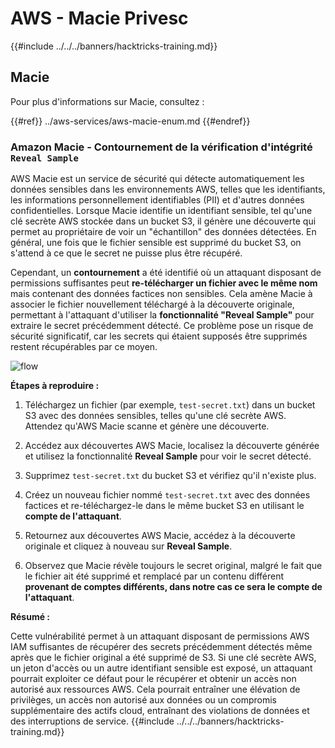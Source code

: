 # AWS - Macie Privesc

{{#include ../../../banners/hacktricks-training.md}}

## Macie

Pour plus d'informations sur Macie, consultez :

{{#ref}}
../aws-services/aws-macie-enum.md
{{#endref}}

### Amazon Macie - Contournement de la vérification d'intégrité `Reveal Sample`

AWS Macie est un service de sécurité qui détecte automatiquement les données sensibles dans les environnements AWS, telles que les identifiants, les informations personnellement identifiables (PII) et d'autres données confidentielles. Lorsque Macie identifie un identifiant sensible, tel qu'une clé secrète AWS stockée dans un bucket S3, il génère une découverte qui permet au propriétaire de voir un "échantillon" des données détectées. En général, une fois que le fichier sensible est supprimé du bucket S3, on s'attend à ce que le secret ne puisse plus être récupéré.

Cependant, un **contournement** a été identifié où un attaquant disposant de permissions suffisantes peut **re-télécharger un fichier avec le même nom** mais contenant des données factices non sensibles. Cela amène Macie à associer le fichier nouvellement téléchargé à la découverte originale, permettant à l'attaquant d'utiliser la **fonctionnalité "Reveal Sample"** pour extraire le secret précédemment détecté. Ce problème pose un risque de sécurité significatif, car les secrets qui étaient supposés être supprimés restent récupérables par ce moyen.

![flow](https://github.com/user-attachments/assets/7b83f2d3-1690-41f1-98cc-05ccd0154a66)

**Étapes à reproduire :**

1. Téléchargez un fichier (par exemple, `test-secret.txt`) dans un bucket S3 avec des données sensibles, telles qu'une clé secrète AWS. Attendez qu'AWS Macie scanne et génère une découverte.

2. Accédez aux découvertes AWS Macie, localisez la découverte générée et utilisez la fonctionnalité **Reveal Sample** pour voir le secret détecté.

3. Supprimez `test-secret.txt` du bucket S3 et vérifiez qu'il n'existe plus.

4. Créez un nouveau fichier nommé `test-secret.txt` avec des données factices et re-téléchargez-le dans le même bucket S3 en utilisant le **compte de l'attaquant**.

5. Retournez aux découvertes AWS Macie, accédez à la découverte originale et cliquez à nouveau sur **Reveal Sample**.

6. Observez que Macie révèle toujours le secret original, malgré le fait que le fichier ait été supprimé et remplacé par un contenu différent **provenant de comptes différents, dans notre cas ce sera le compte de l'attaquant**.

**Résumé :**

Cette vulnérabilité permet à un attaquant disposant de permissions AWS IAM suffisantes de récupérer des secrets précédemment détectés même après que le fichier original a été supprimé de S3. Si une clé secrète AWS, un jeton d'accès ou un autre identifiant sensible est exposé, un attaquant pourrait exploiter ce défaut pour le récupérer et obtenir un accès non autorisé aux ressources AWS. Cela pourrait entraîner une élévation de privilèges, un accès non autorisé aux données ou un compromis supplémentaire des actifs cloud, entraînant des violations de données et des interruptions de service.
{{#include ../../../banners/hacktricks-training.md}}
